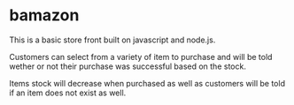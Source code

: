 # bamazon

This is a basic store front built on javascript and node.js. 

Customers can select from a variety of item to purchase and will be told wether or not their purchase was successful based on the stock. 

Items stock will decrease when purchased as well as customers will be told if an item does not exist as well. 